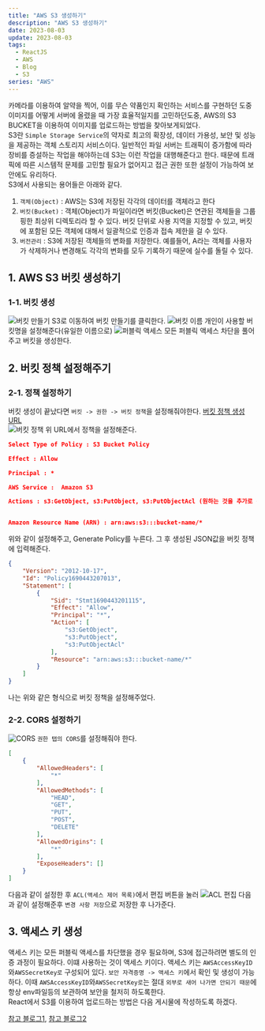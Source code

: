 ```yaml
---
title: "AWS S3 생성하기"
description: "AWS S3 생성하기"
date: 2023-08-03
update: 2023-08-03
tags:
  - ReactJS
  - AWS
  - Blog
  - S3
series: "AWS"
---
```


카메라를 이용하여 알약을 찍어, 이를 무슨 약품인지 확인하는 서비스를 구현하던 도중 이미지를 어떻게 서버에 올렸을 때 가장 효율적일지를 고민하던도중, AWS의 S3 BUCKET을 이용하여 이미지를 업로드하는 방법을 찾아보게되었다.<br/>
S3란 `Simple Storage Service`의 약자로 최고의 확장성, 데이터 가용성, 보안 및 성능을 제공하는 객체 스토리지 서비스이다. 일반적인 파일 서버는 트래픽이 증가함에 따라 장비를 증설하는 작업을 해야하는데 S3는 이런 작업을 대행해준다고 한다. 때문에 트래픽에 따른 시스템적 문제를 고민할 필요가 없어지고 접근 권한 또한 설정이 가능하여 보안에도 유리하다.<br/>
S3에서 사용되는 용어들은 아래와 같다.

1. `객체(Object)` : AWS는 S3에 저장된 각각의 데이터를 객체라고 한다
2. `버킷(Bucket)` : 객체(Object)가 파일이라면 버킷(Bucket)은 연관된 객체들을 그룹핑한 최상위 디렉토리라 할 수 있다. 버킷 단위로 사용 지역을 지정할 수 있고, 버킷에 포함된 모든 객체에 대해서 일괄적으로 인증과 접속 제한을 걸 수 있다.
3. `버전관리` : S3에 저장된 객체들의 변화를 저장한다. 예를들어, A라는 객체를 사용자가 삭제하거나 변경해도 각각의 변화를 모두 기록하기 때문에 실수를 돌릴 수 있다.

## 1. AWS S3 버킷 생성하기

### 1-1. 버킷 생성

![버킷 만들기](1.png)
S3로 이동하여 버킷 만들기를 클릭한다.
![버킷 이름](2.png)
개인이 사용할 버킷명을 설정해준다(유일한 이름으로)
![퍼블릭 액세스](3.png)
모든 퍼블릭 액세스 차단을 풀어주고 버킷을 생성한다.

## 2. 버킷 정책 설정해주기

### 2-1. 정책 설정하기

버킷 생성이 끝났다면 `버킷 -> 권한 -> 버킷 정책`을 설정해줘야한다.
[버킷 정책 생성 URL](http://awspolicygen.s3.amazonaws.com/policygen.html)<br/>
![버킷 정책](4.png)
위 URL에서 정책을 설정해준다.

```JSON
Select Type of Policy : S3 Bucket Policy

Effect : Allow

Principal : *

AWS Service :  Amazon S3

Actions : s3:GetObject, s3:PutObject, s3:PutObjectAcl (원하는 것을 추가로 선택 가능)


Amazon Resource Name (ARN) : arn:aws:s3:::bucket-name/*
```

위와 같이 설정해주고, Generate Policy를 누른다.
그 후 생성된 JSON값을 버킷 정책에 입력해준다.

```JSON
{
    "Version": "2012-10-17",
    "Id": "Policy1690443207013",
    "Statement": [
        {
            "Sid": "Stmt1690443201115",
            "Effect": "Allow",
            "Principal": "*",
            "Action": [
                "s3:GetObject",
                "s3:PutObject",
                "s3:PutObjectAcl"
            ],
            "Resource": "arn:aws:s3:::bucket-name/*"
        }
    ]
}
```

나는 위와 같은 형식으로 버킷 정책을 설정해주었다.

### 2-2. CORS 설정하기

![CORS](5.png)
`권한 탭의 CORS`를 설정해줘야 한다.

```JSON
[
    {
        "AllowedHeaders": [
            "*"
        ],
        "AllowedMethods": [
            "HEAD",
            "GET",
            "PUT",
            "POST",
            "DELETE"
        ],
        "AllowedOrigins": [
            "*"
        ],
        "ExposeHeaders": []
    }
]
```

다음과 같이 설정한 후 `ACL(액세스 제어 목록)`에서 편집 버튼을 눌러
![ACL 편집](6.png)
다음과 같이 설정해준후 `변경 사항 저장`으로 저장한 후 나가준다.

## 3. 액세스 키 생성

액세스 키는 모든 퍼블릭 액세스를 차단했을 경우 필요하며, S3에 접근하려면 별도의 인증 과정이 필요하다. 이떄 사용하는 것이 액세스 키이다. 액세스 키는 `AWSAccessKeyID`와`AWSSecretKey로` 구성되어 있다.
`보안 자격증명 -> 액세스 키`에서 확인 및 생성이 가능하다.
이때 `AWSAccessKeyID`와`AWSSecretKey로`는 절대 `외부로 새어 나가면 안되기 때문`에 항상 env파일등의 보관하여 보안을 철저히 하도록한다.<br/>
React에서 S3를 이용하여 업로드하는 방법은 다음 게시물에 작성하도록 하겠다.

[참고 블로그1](https://bamdule.tistory.com/177),
[참고 블로그2](https://itprogramming119.tistory.com/entry/React-S3%EB%A5%BC-%EC%9D%B4%EC%9A%A9%ED%95%9C-%ED%8C%8C%EC%9D%BC-%EC%97%85%EB%A1%9C%EB%93%9C-%EA%B5%AC%ED%98%84%ED%95%98%EA%B8%B0)
